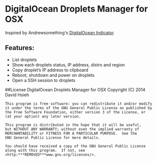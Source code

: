 # DigitalOcean Droplets Manager for OSX

Inspired by Andrewsomething's [DigitalOcean Indicator](http:***REMOVED***blog.andrewsomething.com/2014/04/25/digitalocean-indicator-release/).

## Features:

- List droplets
- Show each droplets status, IP address, distro and region
- Copy droplet’s IP address to clipboard
- Reboot, shutdown and power on droplets
- Open a SSH session to droplets
 

##License
DigitalOcean Droplets Manager for OSX Copyright (C) 2014 David Hsieh

    This program is free software: you can redistribute it and/or modify
    it under the terms of the GNU General Public License as published by
    the Free Software Foundation, either version 3 of the License, or
    (at your option) any later version.

    This program is distributed in the hope that it will be useful,
    but WITHOUT ANY WARRANTY; without even the implied warranty of
    MERCHANTABILITY or FITNESS FOR A PARTICULAR PURPOSE.  See the
    GNU General Public License for more details.

    You should have received a copy of the GNU General Public License
    along with this program.  If not, see <http:***REMOVED***www.gnu.org/licenses/>.
